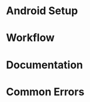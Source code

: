 Android Setup
=============


Workflow
========


Documentation
=============


Common Errors
=============


